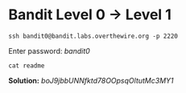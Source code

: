 # Bandit Level 0 -> Level 1

`ssh bandit0@bandit.labs.overthewire.org -p 2220`

Enter password: _bandit0_

`cat readme`

**Solution:**
_boJ9jbbUNNfktd78OOpsqOltutMc3MY1_
